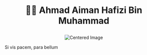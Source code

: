 <h1><p align='center'>👨‍🎓 Ahmad Aiman Hafizi Bin Muhammad</p> </h1>
<p align="center">
  <img src="" alt="Centered Image">
</p>

Si vis pacem, para bellum
